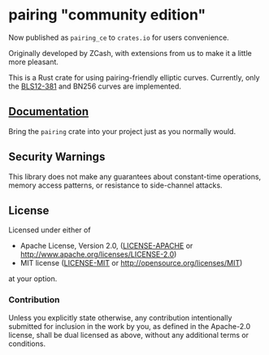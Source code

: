 # pairing "community edition"

Now published as `pairing_ce` to `crates.io` for users convenience.

Originally developed by ZCash, with extensions from us to make it a little more pleasant. 

This is a Rust crate for using pairing-friendly elliptic curves. Currently, only the [BLS12-381](https://z.cash/blog/new-snark-curve.html) and BN256 curves are implemented.

## [Documentation](https://docs.rs/pairing/)

Bring the `pairing` crate into your project just as you normally would.

## Security Warnings

This library does not make any guarantees about constant-time operations, memory access patterns, or resistance to side-channel attacks.

## License

Licensed under either of

 * Apache License, Version 2.0, ([LICENSE-APACHE](LICENSE-APACHE) or http://www.apache.org/licenses/LICENSE-2.0)
 * MIT license ([LICENSE-MIT](LICENSE-MIT) or http://opensource.org/licenses/MIT)

at your option.

### Contribution

Unless you explicitly state otherwise, any contribution intentionally
submitted for inclusion in the work by you, as defined in the Apache-2.0
license, shall be dual licensed as above, without any additional terms or
conditions.
